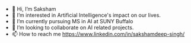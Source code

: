 - 👋 Hi, I’m Saksham
- 👀 I’m interested in Artificial Intelligence's impact on our lives.
- 🌱 I’m currently pursuing MS in AI at SUNY Buffalo
- 💞️ I’m looking to collaborate on AI related projects.
- 📫 How to reach me https://www.linkedin.com/in/sakshamdeep-singh/

<!---
sakshamsds/sakshamsds is a ✨ special ✨ repository because its `README.md` (this file) appears on your GitHub profile.
You can click the Preview link to take a look at your changes.
--->
